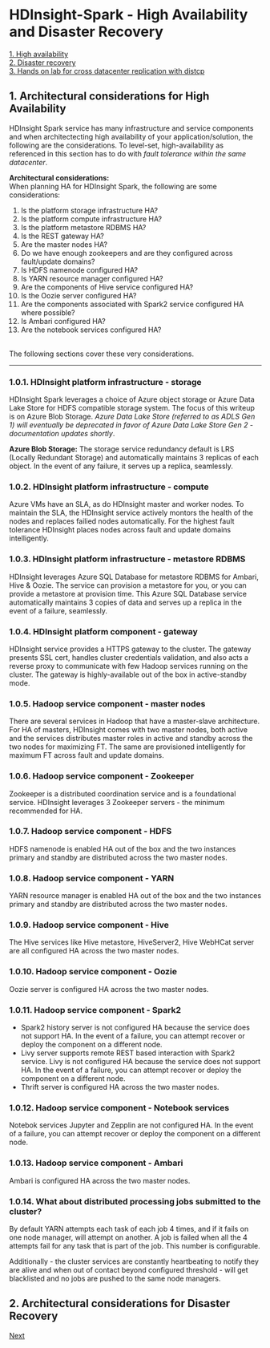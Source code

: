 # HDInsight-Spark - High Availability and Disaster Recovery

[1. High availability](README.md#1--architectural-considerations-for-high-availability)<br>
[2. Disaster recovery](DisasterRecovery.md)<br>
[3. Hands on lab for cross datacenter replication with distcp](distcp-lab.md)<br>

## 1.  Architectural considerations for High Availability 

HDInsight Spark service has many infrastructure and service components and when architectecting high availability of your application/solution, the following are the considerations.  To level-set, high-availability as referenced in this section has to do with *fault tolerance within the same datacenter*.<br>

**Architectural considerations:**<br> 
When planning HA for HDInsight Spark, the following are some considerations:<br> 

1. Is the platform storage infrastructure HA?
2. Is the platform compute infrastructure HA?
3. Is the platform metastore RDBMS HA?
4. Is the REST gateway HA?
5. Are the master nodes HA?
6. Do we have enough zookeepers and are they configured across fault/update domains?
7. Is HDFS namenode configured HA?
8. Is YARN resource manager configured HA?
9. Are the components of Hive service configured HA?
10. Is the Oozie server configured HA?
11. Are the components associated with Spark2 service configured HA where possible?
12. Is Ambari configured HA?
13. Are the notebook services configured HA?
<br>
The following sections cover these very considerations.
<hr>

### 1.0.1. HDInsight platform infrastructure - storage
HDInsight Spark leverages a choice of Azure object storage or Azure Data Lake Store for HDFS compatible storage system.  The focus of this writeup is on Azure Blob Storage.  *Azure Data Lake Store (referred to as ADLS Gen 1) will eventually be deprecated in favor of Azure Data Lake Store Gen 2 - documentation updates shortly*.  <BR>

**Azure Blob Storage:**
The storage service redundancy default is LRS (Locally Redundant Storage) and  automatically maintains 3 replicas of each object.  In the event of any failure, it serves up a replica, seamlessly.<BR>
 
### 1.0.2. HDInsight platform infrastructure - compute
Azure VMs have an SLA, as do HDInsight master and worker nodes.  To maintain the SLA, the HDInsight service actively montors the health of the nodes and replaces failied nodes automatically.  For the highest fault tolerance HDInsight places nodes across fault and update domains intelligently.

### 1.0.3. HDInsight platform infrastructure - metastore RDBMS
HDInsight leverages Azure SQL Database for metastore RDBMS for Ambari, Hive & Oozie.  The service can provision a metastore for you, or you can provide a metastore at provision time.  This Azure SQL Database service automatically maintains 3 copies of data and serves up a replica in the event of a failure, seamlessly.

### 1.0.4. HDInsight platform component - gateway
HDInsight service provides a HTTPS gateway to the cluster. The gateway presents SSL cert, handles cluster credentials validation, and also acts a reverse proxy to communicate with few Hadoop services running on the cluster. The gateway is highly-available out of the box in active-standby mode.  

### 1.0.5. Hadoop service component - master nodes
There are several services in Hadoop that have a master-slave architecture.  For HA of masters, HDInsight comes with two master nodes, both active and the services distributes master roles in active and standby across the two nodes for maximizing FT.  The same are provisioned intelligently for maximum FT across fault and update domains.

### 1.0.6. Hadoop service component - Zookeeper
Zookeeper is a distributed coordination service and is a foundational service.  HDInsight leverages 3 Zookeeper servers - the minimum recommended for HA.

### 1.0.7. Hadoop service component - HDFS
HDFS namenode is enabled HA out of the box and the two instances primary and standby are distributed across the two master nodes.

### 1.0.8. Hadoop service component - YARN
YARN resource manager is enabled HA out of the box and the two instances primary and standby are distributed across the two master nodes.

### 1.0.9. Hadoop service component - Hive
The Hive services like Hive metastore, HiveServer2, Hive WebHCat server are all configured HA across the two master nodes.

### 1.0.10. Hadoop service component - Oozie
Oozie server is configured HA across the two master nodes.

### 1.0.11. Hadoop service component - Spark2
- Spark2 history server is not configured HA because the service does not support HA.  In the event of a failure, you can attempt recover or deploy the component on a different node. 
- Livy server supports remote REST based interaction with Spark2 service. Livy is not configured HA because the service does not support HA.  In the event of a failure, you can attempt recover or deploy the component on a different node. 
- Thrift server is configured HA across the two master nodes.

### 1.0.12. Hadoop service component - Notebook services 
Notebok services Jupyter and Zepplin are not configured HA.  In the event of a failure, you can attempt recover or deploy the component on a different node. 

### 1.0.13. Hadoop service component - Ambari
Ambari is configured HA across the two master nodes.

### 1.0.14. What about distributed processing jobs submitted to the cluster?
By default YARN attempts each task of each job 4 times, and if it fails on one node manager, will attempt on another.  A job is failed when all the 4 attempts fail for any task that is part of the job.  This number is configurable.

Additionally - the cluster services are constantly heartbeating to notify they are alive and when out of contact beyond configured threshold - will get blacklisted and no jobs are pushed to the same node managers.

## 2.  Architectural considerations for Disaster Recovery
[Next](DisasterRecovery.md)
